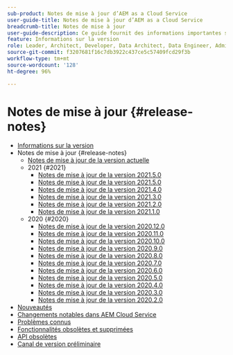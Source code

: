 ```yaml
---
sub-product: Notes de mise à jour d’AEM as a Cloud Service
user-guide-title: Notes de mise à jour d’AEM as a Cloud Service
breadcrumb-title: Notes de mise à jour
user-guide-description: Ce guide fournit des informations importantes sur la dernière version d’Experience Manager as a Cloud Service, notamment sur les nouvelles fonctionnalités, celles obsolètes et supprimées, ainsi que les problèmes connus.
feature: Informations sur la version
role: Leader, Architect, Developer, Data Architect, Data Engineer, Admin, User
source-git-commit: f3207681f16c7db3922c437ce5c57409fcd29f3b
workflow-type: tm+mt
source-wordcount: '128'
ht-degree: 96%

---
```



# Notes de mise à jour {#release-notes}

+ [Informations sur la version](/help/release-notes/home.md)
+ Notes de mise à jour {#release-notes}
   + [Notes de mise à jour de la version actuelle](/help/release-notes/release-notes-cloud/release-notes-current.md)
   + 2021 {#2021}
      + [Notes de mise à jour de la version 2021.5.0](/help/release-notes/release-notes-cloud/2021/release-notes-2021-6-0.md)
      + [Notes de mise à jour de la version 2021.5.0](/help/release-notes/release-notes-cloud/2021/release-notes-2021-5-0.md)
      + [Notes de mise à jour de la version 2021.4.0](/help/release-notes/release-notes-cloud/2021/release-notes-2021-4-0.md)
      + [Notes de mise à jour de la version 2021.3.0](/help/release-notes/release-notes-cloud/2021/release-notes-2021-3-0.md)
      + [Notes de mise à jour de la version 2021.2.0](/help/release-notes/release-notes-cloud/2021/release-notes-2021-2-0.md)
      + [Notes de mise à jour de la version 2021.1.0](/help/release-notes/release-notes-cloud/2021/release-notes-2021-1-0.md)
   + 2020 {#2020}
      + [Notes de mise à jour de la version 2020.12.0](/help/release-notes/release-notes-cloud/2020/release-notes-2020-12-0.md)
      + [Notes de mise à jour de la version 2020.11.0](/help/release-notes/release-notes-cloud/2020/release-notes-2020-11-0.md)
      + [Notes de mise à jour de la version 2020.10.0](/help/release-notes/release-notes-cloud/2020/release-notes-2020-10-0.md)
      + [Notes de mise à jour de la version 2020.9.0](/help/release-notes/release-notes-cloud/2020/release-notes-2020-9-0.md)
      + [Notes de mise à jour de la version 2020.8.0](/help/release-notes/release-notes-cloud/2020/release-notes-2020-8-0.md)
      + [Notes de mise à jour de la version 2020.7.0](/help/release-notes/release-notes-cloud/2020/release-notes-2020-7-0.md)
      + [Notes de mise à jour de la version 2020.6.0](/help/release-notes/release-notes-cloud/2020/release-notes-2020-6-0.md)
      + [Notes de mise à jour de la version 2020.5.0](/help/release-notes/release-notes-cloud/2020/release-notes-2020-5-0.md)
      + [Notes de mise à jour de la version 2020.4.0](/help/release-notes/release-notes-cloud/2020/release-notes-2020-4-0.md)
      + [Notes de mise à jour de la version 2020.3.0](/help/release-notes/release-notes-cloud/2020/release-notes-2020-3-0.md)
      + [Notes de mise à jour de la version 2020.2.0](/help/release-notes/release-notes-cloud/2020/release-notes-2020-2-0.md)
+ [Nouveautés](what-is-new.md)
+ [Changements notables dans AEM Cloud Service](aem-cloud-changes.md)
+ [Problèmes connus](known-issues.md)
+ [Fonctionnalités obsolètes et supprimées](deprecated-removed-features.md)
+ [API obsolètes](deprecated-apis.md)
+ [Canal de version préliminaire](prerelease.md)
